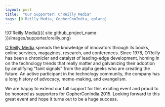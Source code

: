 ```yaml
---
layout: post
title:  "Our Supporter: O'Reilly Media"
tags: [O'Reilly Media, GopherConIndia, golang]
---
```


![O'Reilly Media]({{ site.github_project_name }}/images/supporter/oreilly.png)

[O'Reilly Media](http://oreil.ly/GopherConIndia) spreads the knowledge of innovators through its books, online services, magazines, research, and conferences. Since 1978, O'Reilly has been a chronicler and catalyst of leading-edge development, homing in on the technology trends that really matter and galvanizing their adoption by amplifying "faint signals" from the alpha geeks who are creating the future. An active participant in the technology community, the company has a long history of advocacy, meme-making, and evangelism.

We are happy to extend our full support for this exciting event and proud to be honored as supporters for GopherConIndia 2015. Looking forward to this great event and hope it turns out to be a huge success.

